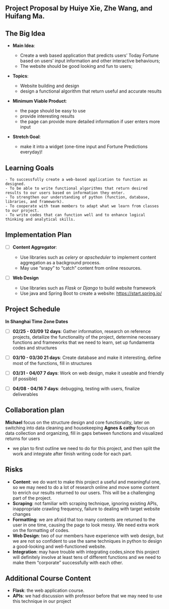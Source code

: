 ## Project Proposal by Huiye Xie, Zhe Wang, and Huifang Ma.

## The Big Idea

- **Main Idea**:
   - Create a web based application that predicts users’ Today Fortune based on users’ input information and other interactive behaviours; 
   - The website should be good looking and fun to users;
- **Topics**:
   - Website building and design
   - design a functional algorithm that return useful and accurate results

- **Minimum Viable Product**:
   - the page should be easy to use
   - provide interesting results
   - the page can provide more detailed information if user enters more input
- **Stretch Goal**:
   - make it into a widget (one-time input and Fortune Predictions everyday)! 


## Learning Goals
    - To successfully create a web-based application to function as designed.
    - To be able to write functional algorithms that return desired results to our users based on information they enter.
    - To strengthen our understanding of python (function, database, libraries, and framework).
    - To cooperate with team members to adapt what we learn from classes to our project.
    - To write codes that can function well and to enhance logical thinking and analytical skills.


## Implementation Plan

- [ ] **Content Aggregator**: 
    - Use libraries such as *celery* or *apscheduler* to implement content aggregation as a background process.
    - May use “srapy” to “catch” content from online resources.
    

- [ ] **Web Design**
    - Use libraries such as *Flask* or *Django* to build website framework
    - Use java and Spring Boot to create a website: https://start.spring.io/


## Project Schedule

**In Shanghai Time Zone Dates**

- [ ] **02/25 - 03/09 12 days**: Gather information, research on reference projects, detailize the functionality of the project, determine necessary functions and frameworks that we need to learn, set up fundamenta codes and structures

- [ ] **03/10 - 03/30 21 days**: Create database and make it interesting, define most of the functions, fill in structures

- [ ] **03/31 - 04/07 7 days**: Work on web design, make it useable and friendly (if possible)

- [ ] **04/08 - 04/16 7 days**: debugging, testing with users, finalize deliverables


## Collaboration plan

**Michael** focus on the structure design and core functionality, later on switching into data cleaning and housekeeping
**Agnes & cathy** focus on data collection and organizing, fill in gaps between functions and visualized returns for users 
- we plan to first outline we need to do for this project, and then split the work and integrate after finish writing code for each part.



## Risks
- **Content**: we do want to make this project a useful and meaningful one, so we may need to do a lot of research online and move some content to enrich our results returned to our users. This will be a challenging part of the project.
- **Scraping**: not familiar with scraping technique, ignoring existing APIs, inappropriate crawling frequency, failure to dealing with target website changes
- **Formatting**: we are afraid that too many contents are returned to the user in one time, causing the page to look messy. We need extra work on the formatting of codes.
- **Web Design**: two of our members have experience with web design, but we are not so confident to use the same techniques in python to design a good-looking and well-functioned website.
- **Integration**: may have trouble with integrating codes,since this project will definitely involve at least tens of different functions and we need to make them “corporate” successfully with each other.


## Additional Course Content

- **Flask**: the web application course.
- **APIs**: we had discussion with professor before that we may need to use this technique in our project


